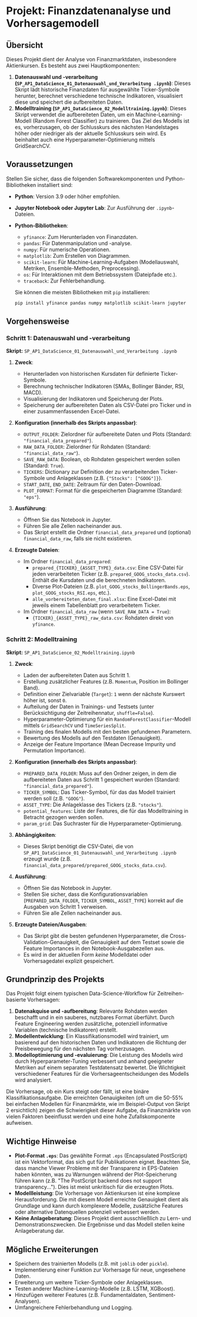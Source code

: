 # Projekt: Finanzdatenanalyse und Vorhersagemodell

## Übersicht

Dieses Projekt dient der Analyse von Finanzmarktdaten, insbesondere Aktienkursen. Es besteht aus zwei Hauptkomponenten:

1.  **Datenauswahl und -verarbeitung (`SP_AP1_DataScience_01_Datenauswahl_und_Verarbeitung .ipynb`)**: Dieses Skript lädt historische Finanzdaten für ausgewählte Ticker-Symbole herunter, berechnet verschiedene technische Indikatoren, visualisiert diese und speichert die aufbereiteten Daten.
2.  **Modelltraining (`SP_AP1_DataScience_02_Modelltraining.ipynb`)**: Dieses Skript verwendet die aufbereiteten Daten, um ein Machine-Learning-Modell (Random Forest Classifier) zu trainieren. Das Ziel des Modells ist es, vorherzusagen, ob der Schlusskurs des nächsten Handelstages höher oder niedriger als der aktuelle Schlusskurs sein wird. Es beinhaltet auch eine Hyperparameter-Optimierung mittels GridSearchCV.

## Voraussetzungen

Stellen Sie sicher, dass die folgenden Softwarekomponenten und Python-Bibliotheken installiert sind:

* **Python**: Version 3.9 oder höher empfohlen.
* **Jupyter Notebook oder Jupyter Lab**: Zur Ausführung der `.ipynb`-Dateien.
* **Python-Bibliotheken**:
    * `yfinance`: Zum Herunterladen von Finanzdaten.
    * `pandas`: Für Datenmanipulation und -analyse.
    * `numpy`: Für numerische Operationen.
    * `matplotlib`: Zum Erstellen von Diagrammen.
    * `scikit-learn`: Für Machine-Learning-Aufgaben (Modellauswahl, Metriken, Ensemble-Methoden, Preprocessing).
    * `os`: Für Interaktionen mit dem Betriebssystem (Dateipfade etc.).
    * `traceback`: Zur Fehlerbehandlung.

    Sie können die meisten Bibliotheken mit `pip` installieren:
    ```bash
    pip install yfinance pandas numpy matplotlib scikit-learn jupyter
    ```

## Vorgehensweise

### Schritt 1: Datenauswahl und -verarbeitung

**Skript:** `SP_AP1_DataScience_01_Datenauswahl_und_Verarbeitung .ipynb`

1.  **Zweck**:
    * Herunterladen von historischen Kursdaten für definierte Ticker-Symbole.
    * Berechnung technischer Indikatoren (SMAs, Bollinger Bänder, RSI, MACD).
    * Visualisierung der Indikatoren und Speicherung der Plots.
    * Speicherung der aufbereiteten Daten als CSV-Datei pro Ticker und in einer zusammenfassenden Excel-Datei.

2.  **Konfiguration (innerhalb des Skripts anpassbar)**:
    * `OUTPUT_FOLDER`: Zielordner für aufbereitete Daten und Plots (Standard: `"financial_data_prepared"`).
    * `RAW_DATA_FOLDER`: Zielordner für Rohdaten (Standard: `"financial_data_raw"`).
    * `SAVE_RAW_DATA`: Boolean, ob Rohdaten gespeichert werden sollen (Standard: `True`).
    * `TICKERS`: Dictionary zur Definition der zu verarbeitenden Ticker-Symbole und Anlageklassen (z.B. `{"Stocks": ["GOOG"]}`).
    * `START_DATE`, `END_DATE`: Zeitraum für den Daten-Download.
    * `PLOT_FORMAT`: Format für die gespeicherten Diagramme (Standard: `"eps"`).

3.  **Ausführung**:
    * Öffnen Sie das Notebook in Jupyter.
    * Führen Sie alle Zellen nacheinander aus.
    * Das Skript erstellt die Ordner `financial_data_prepared` und (optional) `financial_data_raw`, falls sie nicht existieren.

4.  **Erzeugte Dateien**:
    * Im Ordner `financial_data_prepared`:
        * `prepared_{TICKER}_{ASSET_TYPE}_data.csv`: Eine CSV-Datei für jeden verarbeiteten Ticker (z.B. `prepared_GOOG_stocks_data.csv`). Enthält die Kursdaten und die berechneten Indikatoren.
        * Diverse Plot-Dateien (z.B. `plot_GOOG_stocks_BollingerBands.eps`, `plot_GOOG_stocks_RSI.eps`, etc.).
        * `alle_vorbereiteten_daten_final.xlsx`: Eine Excel-Datei mit jeweils einem Tabellenblatt pro verarbeitetem Ticker.
    * Im Ordner `financial_data_raw` (wenn `SAVE_RAW_DATA = True`):
        * `{TICKER}_{ASSET_TYPE}_raw_data.csv`: Rohdaten direkt von `yfinance`.

### Schritt 2: Modelltraining

**Skript:** `SP_AP1_DataScience_02_Modelltraining.ipynb`

1.  **Zweck**:
    * Laden der aufbereiteten Daten aus Schritt 1.
    * Erstellung zusätzlicher Features (z.B. `Momentum`, Position im Bollinger Band).
    * Definition einer Zielvariable (`Target`): `1` wenn der nächste Kurswert höher ist, sonst `0`.
    * Aufteilung der Daten in Trainings- und Testsets (unter Berücksichtigung der Zeitreihennatur, `shuffle=False`).
    * Hyperparameter-Optimierung für ein `RandomForestClassifier`-Modell mittels `GridSearchCV` und `TimeSeriesSplit`.
    * Training des finalen Modells mit den besten gefundenen Parametern.
    * Bewertung des Modells auf den Testdaten (Genauigkeit).
    * Anzeige der Feature Importance (Mean Decrease Impurity und Permutation Importance).

2.  **Konfiguration (innerhalb des Skripts anpassbar)**:
    * `PREPARED_DATA_FOLDER`: Muss auf den Ordner zeigen, in dem die aufbereiteten Daten aus Schritt 1 gespeichert wurden (Standard: `"financial_data_prepared"`).
    * `TICKER_SYMBOL`: Das Ticker-Symbol, für das das Modell trainiert werden soll (z.B. `"GOOG"`).
    * `ASSET_TYPE`: Die Anlageklasse des Tickers (z.B. `"stocks"`).
    * `potential_features`: Liste der Features, die für das Modelltraining in Betracht gezogen werden sollen.
    * `param_grid`: Das Suchraster für die Hyperparameter-Optimierung.

3.  **Abhängigkeiten**:
    * Dieses Skript benötigt die CSV-Datei, die von `SP_AP1_DataScience_01_Datenauswahl_und_Verarbeitung .ipynb` erzeugt wurde (z.B. `financial_data_prepared/prepared_GOOG_stocks_data.csv`).

4.  **Ausführung**:
    * Öffnen Sie das Notebook in Jupyter.
    * Stellen Sie sicher, dass die Konfigurationsvariablen (`PREPARED_DATA_FOLDER`, `TICKER_SYMBOL`, `ASSET_TYPE`) korrekt auf die Ausgaben von Schritt 1 verweisen.
    * Führen Sie alle Zellen nacheinander aus.

5.  **Erzeugte Dateien/Ausgaben**:
    * Das Skript gibt die besten gefundenen Hyperparameter, die Cross-Validation-Genauigkeit, die Genauigkeit auf dem Testset sowie die Feature Importances in den Notebook-Ausgabezellen aus.
    * Es wird in der aktuellen Form *keine* Modelldatei oder Vorhersagedatei explizit gespeichert.

## Grundprinzip des Projekts

Das Projekt folgt einem typischen Data-Science-Workflow für Zeitreihen-basierte Vorhersagen:

1.  **Datenakquise und -aufbereitung**: Relevante Rohdaten werden beschafft und in ein sauberes, nutzbares Format überführt. Durch Feature Engineering werden zusätzliche, potenziell informative Variablen (technische Indikatoren) erstellt.
2.  **Modellentwicklung**: Ein Klassifikationsmodell wird trainiert, um basierend auf den historischen Daten und Indikatoren die Richtung der Preisbewegung für den nächsten Tag vorherzusagen.
3.  **Modelloptimierung und -evaluierung**: Die Leistung des Modells wird durch Hyperparameter-Tuning verbessert und anhand geeigneter Metriken auf einem separaten Testdatensatz bewertet. Die Wichtigkeit verschiedener Features für die Vorhersageentscheidungen des Modells wird analysiert.

Die Vorhersage, ob ein Kurs steigt oder fällt, ist eine binäre Klassifikationsaufgabe. Die erreichten Genauigkeiten (oft um die 50-55% bei einfachen Modellen für Finanzmärkte, wie im Beispiel-Output von Skript 2 ersichtlich) zeigen die Schwierigkeit dieser Aufgabe, da Finanzmärkte von vielen Faktoren beeinflusst werden und eine hohe Zufallskomponente aufweisen.

## Wichtige Hinweise

* **Plot-Format `.eps`**: Das gewählte Format `.eps` (Encapsulated PostScript) ist ein Vektorformat, das sich gut für Publikationen eignet. Beachten Sie, dass manche Viewer Probleme mit der Transparenz in EPS-Dateien haben könnten, was zu Warnungen während der Plot-Speicherung führen kann (z.B. "The PostScript backend does not support transparency..."). Dies ist meist unkritisch für die erzeugten Plots.
* **Modellleistung**: Die Vorhersage von Aktienkursen ist eine komplexe Herausforderung. Die mit diesem Modell erreichte Genauigkeit dient als Grundlage und kann durch komplexere Modelle, zusätzliche Features oder alternative Datenquellen potenziell verbessert werden.
* **Keine Anlageberatung**: Dieses Projekt dient ausschließlich zu Lern- und Demonstrationszwecken. Die Ergebnisse und das Modell stellen keine Anlageberatung dar.

## Mögliche Erweiterungen

* Speichern des trainierten Modells (z.B. mit `joblib` oder `pickle`).
* Implementierung einer Funktion zur Vorhersage für neue, ungesehene Daten.
* Erweiterung um weitere Ticker-Symbole oder Anlageklassen.
* Testen anderer Machine-Learning-Modelle (z.B. LSTM, XGBoost).
* Hinzufügen weiterer Features (z.B. Fundamentaldaten, Sentiment-Analysen).
* Umfangreichere Fehlerbehandlung und Logging.